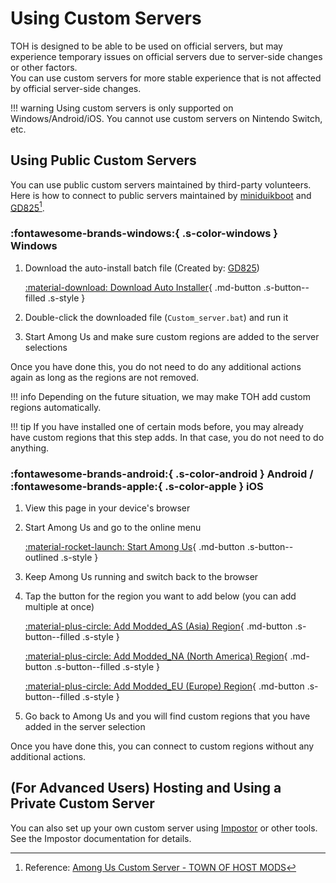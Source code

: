 # Using Custom Servers

TOH is designed to be able to be used on official servers, but may experience temporary issues on official servers due to server-side changes or other factors.  
You can use custom servers for more stable experience that is not affected by official server-side changes.

!!! warning
    Using custom servers is only supported on Windows/Android/iOS. You cannot use custom servers on Nintendo Switch, etc.

## Using Public Custom Servers

You can use public custom servers maintained by third-party volunteers. Here is how to connect to public servers maintained by [miniduikboot](https://github.com/miniduikboot) and [GD825](https://github.com/GD825)[^1].

### :fontawesome-brands-windows:{ .s-color-windows } Windows

1. Download the auto-install batch file (Created by: [GD825](https://github.com/GD825))  

    [:material-download: Download Auto Installer](https://github.com/GD825/regioninfo/releases/download/V3A/Custom_server.bat){ .md-button .s-button--filled .s-style }

1. Double-click the downloaded file (`Custom_server.bat`) and run it
1. Start Among Us and make sure custom regions are added to the server selections

Once you have done this, you do not need to do any additional actions again as long as the regions are not removed.

!!! info
    Depending on the future situation, we may make TOH add custom regions automatically.

!!! tip
    If you have installed one of certain mods before, you may already have custom regions that this step adds. In that case, you do not need to do anything.

### :fontawesome-brands-android:{ .s-color-android } Android / :fontawesome-brands-apple:{ .s-color-apple } iOS

1. View this page in your device's browser
1. Start Among Us and go to the online menu

    [:material-rocket-launch: Start Among Us](amongus:){ .md-button .s-button--outlined .s-style }  

1. Keep Among Us running and switch back to the browser
1. Tap the button for the region you want to add below (you can add multiple at once)

    [:material-plus-circle: Add Modded_AS (Asia) Region](amongus://init?servername=Modded_AS&serverport=443&serverip=https%3A%2F%2Fau-as.duikbo.at&usedtls=false){ .md-button .s-button--filled .s-style }  

    [:material-plus-circle: Add Modded_NA (North America) Region](amongus://init?servername=Modded_NA&serverport=443&serverip=https%3A%2F%2Faumods.org&usedtls=false){ .md-button .s-button--filled .s-style }  

    [:material-plus-circle: Add Modded_EU (Europe) Region](amongus://init?servername=Modded_EU&serverport=443&serverip=https%3A%2F%2Fau-eu.duikbo.at&usedtls=false){ .md-button .s-button--filled .s-style }  

1. Go back to Among Us and you will find custom regions that you have added in the server selection

Once you have done this, you can connect to custom regions without any additional actions.

## (For Advanced Users) Hosting and Using a Private Custom Server

You can also set up your own custom server using [Impostor](https://github.com/Impostor/Impostor) or other tools. See the Impostor documentation for details.

[^1]: Reference: [Among Us Custom Server - TOWN OF HOST MODS](https://aumods.org/)
